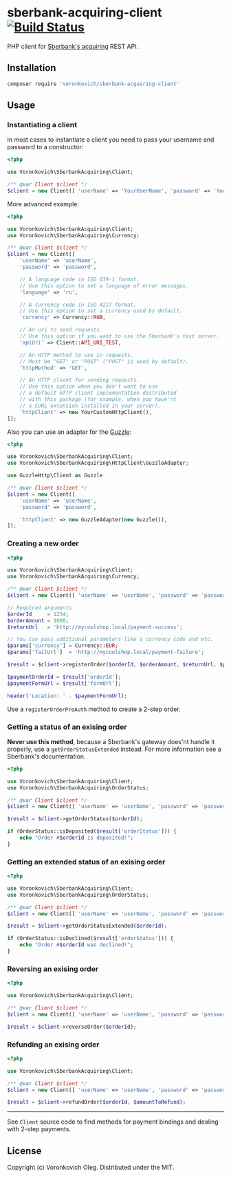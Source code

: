 # sberbank-acquiring-client [![Build Status](https://travis-ci.org/voronkovich/sberbank-acquiring-client.svg?branch=master)](https://travis-ci.org/voronkovich/sberbank-acquiring-client)

PHP client for [Sberbank's acquiring](http://data.sberbank.ru/en/s_m_business/bankingservice/equairing/) REST API.

## Installation

```sh
composer require 'voronkovich/sberbank-acquiring-client'
```

## Usage

### Instantiating a client

In most cases to instantiate a client you need to pass your username and password to a constructor:

```php
<?php

use Voronkovich\SberbankAcquiring\Client;

/** @var Client $client */
$client = new Client([ 'userName' => 'YourUserName', 'password' => 'YourPassword' ]);
```

More advanced example:

```php
<?php

use Voronkovich\SberbankAcquiring\Client;
use Voronkovich\SberbankAcquiring\Currency;

/** @var Client $client */
$client = new Client([
    'userName' => 'userName',
    'password' => 'password',

    // A language code in ISO 639-1 format.
    // Use this option to set a language of error messages.
    'language' => 'ru',

    // A currency code in ISO 4217 format.
    // Use this option to set a currency used by default.
    'currency' => Currency::RUB,

    // An uri to send requests.
    // Use this option if you want to use the Sberbank's test server.
    'apiUri' => Client::API_URI_TEST,

    // An HTTP method to use in requests.
    // Must be "GET" or "POST" ("POST" is used by default).
    'httpMethod' => 'GET',

    // An HTTP client for sending requests.
    // Use this option when you don't want to use
    // a default HTTP client implementation distributed
    // with this package (for example, when you have'nt
    // a CURL extension installed in your server).
    'httpClient' => new YourCustomHttpClient(),
]);
```

Also you can use an adapter for the [Guzzle](https://github.com/guzzle/guzzle):
```php
<?php

use Voronkovich\SberbankAcquiring\Client;
use Voronkovich\SberbankAcquiring\HttpClient\GuzzleAdapter;

use GuzzleHttp\Client as Guzzle

/** @var Client $client */
$client = new Client([
    'userName' => 'userName',
    'password' => 'password',

    'httpClient' => new GuzzleAdapter(new Guzzle()),
]);
```

### Creating a new order

```php
<?php

use Voronkovich\SberbankAcquiring\Client;
use Voronkovich\SberbankAcquiring\Currency;

/** @var Client $client */
$client = new Client([ 'userName' => 'userName', 'password' => 'password' ]);

// Required arguments
$orderId     = 1234;
$orderAmount = 1000;
$returnUrl   = 'http://mycoolshop.local/payment-success';

// You can pass additional parameters like a currency code and etc.
$params['currency'] = Currency::EUR;
$params['failUrl']  = 'http://mycoolshop.local/payment-failure';

$result = $client->registerOrder($orderId, $orderAmount, $returnUrl, $params);

$paymentOrderId = $result['orderId'];
$paymentFormUrl = $result['formUrl'];

header('Location: ' . $paymentFormUrl);
```

Use a `registerOrderPreAuth` method to create a 2-step order.

### Getting a status of an exising order

**Never use this method**, because a Sberbank's gateway does'nt handle it properly, use a `getOrderStatusExtended` instead. For more information see a Sberbank's documentation.

```php
<?php

use Voronkovich\SberbankAcquiring\Client;
use Voronkovich\SberbankAcquiring\OrderStatus;

/** @var Client $client */
$client = new Client([ 'userName' => 'userName', 'password' => 'password' ]);

$result = $client->getOrderStatus($orderId);

if (OrderStatus::isDeposited($result['orderStatus'])) {
    echo "Order #$orderId is deposited!";
}
```

### Getting an extended status of an exising order

```php
<?php

use Voronkovich\SberbankAcquiring\Client;
use Voronkovich\SberbankAcquiring\OrderStatus;

/** @var Client $client */
$client = new Client([ 'userName' => 'userName', 'password' => 'password' ]);

$result = $client->getOrderStatusExtended($orderId);

if (OrderStatus::isDeclined($result['orderStatus'])) {
    echo "Order #$orderId was declined!";
}
```

### Reversing an exising order

```php
<?php

use Voronkovich\SberbankAcquiring\Client;

/** @var Client $client */
$client = new Client([ 'userName' => 'userName', 'password' => 'password' ]);

$result = $client->reverseOrder($orderId);
```

### Refunding an exising order

```php
<?php

use Voronkovich\SberbankAcquiring\Client;

/** @var Client $client */
$client = new Client([ 'userName' => 'userName', 'password' => 'password' ]);

$result = $client->refundOrder($orderId, $amountToRefund);
```

---
See `Client` source code to find methods for payment bindings and dealing with 2-step payments.

## License

Copyright (c) Voronkovich Oleg. Distributed under the MIT.
